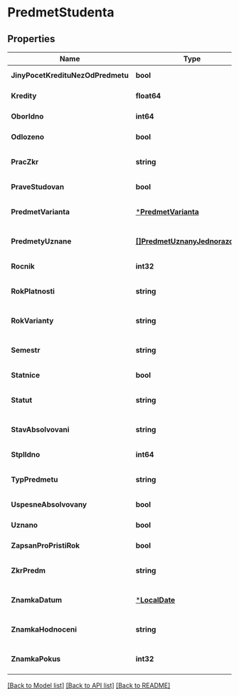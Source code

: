 # PredmetStudenta

## Properties
Name | Type | Description | Notes
------------ | ------------- | ------------- | -------------
**JinyPocetKredituNezOdPredmetu** | **bool** |  | [default to null]
**Kredity** | **float64** |  | [default to null]
**OborIdno** | **int64** |  | [default to null]
**Odlozeno** | **bool** |  | [default to null]
**PracZkr** | **string** |  | [optional] [default to null]
**PraveStudovan** | **bool** |  | [default to null]
**PredmetVarianta** | [***PredmetVarianta**](predmetVarianta.md) |  | [optional] [default to null]
**PredmetyUznane** | [**[]PredmetUznanyJednorazovym**](predmetUznanyJednorazovym.md) |  | [optional] [default to null]
**Rocnik** | **int32** |  | [default to null]
**RokPlatnosti** | **string** |  | [optional] [default to null]
**RokVarianty** | **string** |  | [optional] [default to null]
**Semestr** | **string** |  | [optional] [default to null]
**Statnice** | **bool** |  | [default to null]
**Statut** | **string** |  | [optional] [default to null]
**StavAbsolvovani** | **string** |  | [optional] [default to null]
**StplIdno** | **int64** |  | [default to null]
**TypPredmetu** | **string** |  | [optional] [default to null]
**UspesneAbsolvovany** | **bool** |  | [default to null]
**Uznano** | **bool** |  | [default to null]
**ZapsanProPristiRok** | **bool** |  | [default to null]
**ZkrPredm** | **string** |  | [optional] [default to null]
**ZnamkaDatum** | [***LocalDate**](localDate.md) |  | [optional] [default to null]
**ZnamkaHodnoceni** | **string** |  | [optional] [default to null]
**ZnamkaPokus** | **int32** |  | [optional] [default to null]

[[Back to Model list]](../README.md#documentation-for-models) [[Back to API list]](../README.md#documentation-for-api-endpoints) [[Back to README]](../README.md)

